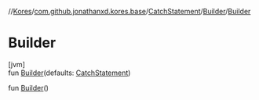 //[Kores](../../../../index.md)/[com.github.jonathanxd.kores.base](../../index.md)/[CatchStatement](../index.md)/[Builder](index.md)/[Builder](-builder.md)

# Builder

[jvm]\
fun [Builder](-builder.md)(defaults: [CatchStatement](../index.md))

fun [Builder](-builder.md)()
